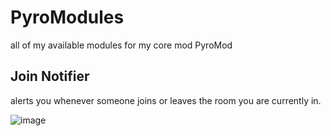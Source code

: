 # PyroModules
all of my available modules for my core mod PyroMod

## Join Notifier
alerts you whenever someone joins or leaves the room you are currently in.

![image](https://user-images.githubusercontent.com/35648047/167956263-703d3b1d-7551-4b73-9059-b2fcdb505542.png)
